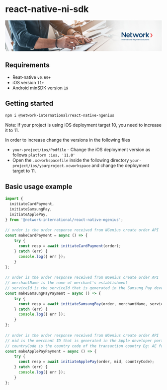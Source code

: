 # react-native-ni-sdk

![Banner](assets/banner.jpg)

## Requirements
- Reat-native `v0.60+`
- iOS version `11+`
- Android minSDK version `19`

## Getting started
```bash
npm i @network-international/react-native-ngenius
```

Note: If your project is using iOS deployment target 10, you need to increase it to 11.

In order to increase change the versions in the following files
- `your-project/ios/Podfile` - Change the iOS deployment version as follows `platform :ios, '11.0'`  
- Open the `.xcworkspacefile` inside the following directory `your-project/ios/yourproject.xcworkspace` and change the deployment target to 11.

## Basic usage example
```javascript
import {
  initiateCardPayment,
  initiateSamsungPay,
  initiateApplePay,
} from '@network-international/react-native-ngenius';

// order is the order response received from NGenius create order API
const makeCardPayment = async () => {
    try {
      const resp = await initiateCardPayment(order);
    } catch (err) {
      console.log({ err });
    }
};

// order is the order response received from NGenius create order API
// merchantName is the name of merchant's establishment
// serviceId is the serviceId that is generated in the Samsung Pay developer portal
const makeSamsungPayPayment = async () => {
    try {
      const resp = await initiateSamsungPay(order, merchantName, serviceId);
    } catch (err) {
      console.log({ err });
    }
};

// order is the order response received from NGenius create order API
// mid is the merchant ID that is generated in the Apple developer portal
// countryCode is the country code of the transaction country Eg: AE for UAE
const makeApplePayPayment = async () => {
    try {
      const resp = await initiateApplePay(order, mid, countryCode);
    } catch (err) {
      console.log({ err });
    }
};


```
